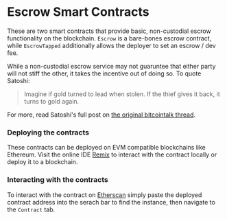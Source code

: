 # Escrow Smart Contracts

These are two smart contracts that provide basic, non-custodial escrow functionality on the blockchain. `Escrow` is a bare-bones escrow contract, while `EscrowTapped` additionally allows the deployer to set an escrow / dev fee. 

While a non-custodial escrow service may not guaruntee that either party will not stiff the other, it takes the incentive out of doing so. To quote Satoshi:

> Imagine if gold turned to lead when stolen.  If the thief gives it back, it turns to gold again.

For more, read Satoshi's full post on [the original bitcointalk thread](https://bitcointalk.org/index.php?topic=750.0).

### Deploying the contracts

These contracts can be deployed on EVM compatible blockchains like Ethereum. Visit the online IDE [Remix](https://remix.ethereum.org/) to interact with the contract locally or deploy it to a blockchain.

### Interacting with the contracts

To interact with the contract on [Etherscan](https://www.etherscan.io/) simply paste the deployed contract address into the serach bar to find the instance, then navigate to the `Contract` tab.
